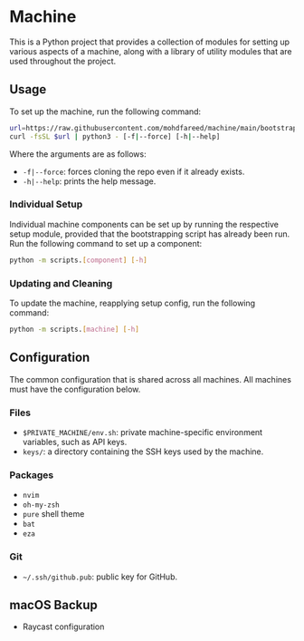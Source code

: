 # Machine

This is a Python project that provides a collection of modules for
setting up various aspects of a machine, along with a library of utility
modules that are used throughout the project.

## Usage

To set up the machine, run the following command:

```sh
url=https://raw.githubusercontent.com/mohdfareed/machine/main/bootstrap.py
curl -fsSL $url | python3 - [-f|--force] [-h|--help]
```

Where the arguments are as follows:

- `-f|--force`: forces cloning the repo even if it already exists.
- `-h|--help`: prints the help message.

### Individual Setup

Individual machine components can be set up by running the respective setup
module, provided that the bootstrapping script has already been run. Run the
following command to set up a component:

```sh
python -m scripts.[component] [-h]
```

### Updating and Cleaning

To update the machine, reapplying setup config, run the following command:

```sh
python -m scripts.[machine] [-h]
```

## Configuration

The common configuration that is shared across all machines. All machines must
have the configuration below.

### Files

- `$PRIVATE_MACHINE/env.sh`: private machine-specific environment variables,
  such as API keys.
- `keys/`: a directory containing the SSH keys used by the machine.

### Packages

- `nvim`
- `oh-my-zsh`
- `pure` shell theme
- `bat`
- `eza`

### Git

- `~/.ssh/github.pub`: public key for GitHub.

## macOS Backup

- Raycast configuration

